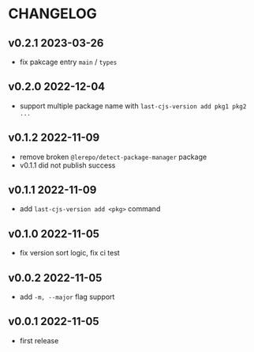 # CHANGELOG

## v0.2.1 2023-03-26

- fix pakcage entry `main` / `types`

## v0.2.0 2022-12-04

- support multiple package name with `last-cjs-version add pkg1 pkg2 ...`

## v0.1.2 2022-11-09

- remove broken `@lerepo/detect-package-manager` package
- v0.1.1 did not publish success

## v0.1.1 2022-11-09

- add `last-cjs-version add <pkg>` command

## v0.1.0 2022-11-05

- fix version sort logic, fix ci test

## v0.0.2 2022-11-05

- add `-m, --major` flag support

## v0.0.1 2022-11-05

- first release
